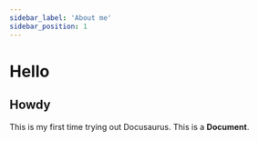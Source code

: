 ```yaml
---
sidebar_label: 'About me'
sidebar_position: 1
---
```

# Hello

## Howdy

This is my first time trying out Docusaurus. This is a **Document**. 
